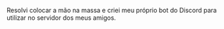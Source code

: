Resolvi colocar a mão na massa e criei meu próprio bot do Discord para utilizar no servidor dos meus amigos. 
